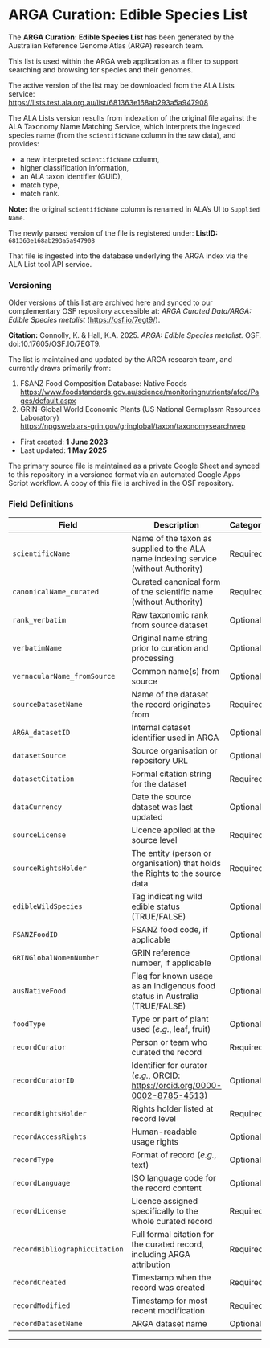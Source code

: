 # ARGA Curation: Edible Species List

The **ARGA Curation: Edible Species List** has been generated by the Australian Reference Genome Atlas (ARGA) research team.

This list is used within the ARGA web application as a filter to support searching and browsing for species and their genomes.

The active version of the list may be downloaded from the ALA Lists service:  
https://lists.test.ala.org.au/list/681363e168ab293a5a947908

The ALA Lists version results from indexation of the original file against the ALA Taxonomy Name Matching Service, which interprets the ingested species name (from the `scientificName` column in the raw data), and provides:
- a new interpreted `scientificName` column,
- higher classification information,
- an ALA taxon identifier (GUID),
- match type,
- match rank.

**Note:** the original `scientificName` column is renamed in ALA’s UI to ```Supplied Name```.

The newly parsed version of the file is registered under:
**ListID:** `681363e168ab293a5a947908`

That file is ingested into the database underlying the ARGA index via the ALA List tool API service.

### Versioning

Older versions of this list are archived here and synced to our complementary OSF repository accessible at:
_ARGA Curated Data/ARGA: Edible Species metalist_ (https://osf.io/7egt9/).

**Citation:**  Connolly, K. & Hall, K.A. 2025. _ARGA: Edible Species metalist._ OSF. doi:10.17605/OSF.IO/7EGT9.

The list is maintained and updated by the ARGA research team, and currently draws primarily from:

1. FSANZ Food Composition Database: Native Foods  
   https://www.foodstandards.gov.au/science/monitoringnutrients/afcd/Pages/default.aspx  
2. GRIN-Global World Economic Plants (US National Germplasm Resources Laboratory)  
   https://npgsweb.ars-grin.gov/gringlobal/taxon/taxonomysearchwep

- First created: **1 June 2023**  
- Last updated: **1 May 2025**

The primary source file is maintained as a private Google Sheet and synced to this repository in a versioned format via an automated Google Apps Script workflow.   A copy of this file is archived in the OSF repository.

### Field Definitions

| **Field**                  | **Description**                                                                        | **Category**  |
|---------------------------|------------------------------------------------------------------------------------------|---------------|
| `scientificName`          | Name of the taxon as supplied to the ALA name indexing service (without Authority)      | Required      |
| `canonicalName_curated`   | Curated canonical form of the scientific name (without Authority)                       | Required      |
| `rank_verbatim`           | Raw taxonomic rank from source dataset                                                  | Optional      |
| `verbatimName`            | Original name string prior to curation and processing                                   | Optional      |
| `vernacularName_fromSource` | Common name(s) from source                                                           | Optional      |
| `sourceDatasetName`       | Name of the dataset the record originates from                                          | Required      |
| `ARGA_datasetID`          | Internal dataset identifier used in ARGA                                                | Optional      |
| `datasetSource`           | Source organisation or repository URL                                                   | Optional      |
| `datasetCitation`         | Formal citation string for the dataset                                                  | Required      |
| `dataCurrency`            | Date the source dataset was last updated                                                | Optional      |
| `sourceLicense`           | Licence applied at the source level                                                     | Required      |
| `sourceRightsHolder`      | The entity (person or organisation) that holds the Rights to the source data            | Required      |
| `edibleWildSpecies`       | Tag indicating wild edible status (TRUE/FALSE)                                          | Optional      |
| `FSANZFoodID`             | FSANZ food code, if applicable                                                          | Optional      |
| `GRINGlobalNomenNumber`   | GRIN reference number, if applicable                                                    | Optional      |
| `ausNativeFood`           | Flag for known usage as an Indigenous food status in Australia (TRUE/FALSE)             | Optional      |
| `foodType`                | Type or part of plant used (_e.g._, leaf, fruit)                                          | Optional      |
| `recordCurator`           | Person or team who curated the record                                                   | Required      |
| `recordCuratorID`         | Identifier for curator (_e.g._, ORCID: https://orcid.org/0000-0002-8785-4513)             | Optional      |
| `recordRightsHolder`      | Rights holder listed at record level                                                    | Required      |
| `recordAccessRights`      | Human-readable usage rights                                                             | Optional      |
| `recordType`              | Format of record (_e.g._, text)                                                           | Optional      |
| `recordLanguage`          | ISO language code for the record content                                                | Optional      |
| `recordLicense`           | Licence assigned specifically to the whole curated record                               | Required      |
| `recordBibliographicCitation` | Full formal citation for the curated record, including ARGA attribution           | Required      |
| `recordCreated`           | Timestamp when the record was created                                                   | Required      |
| `recordModified`          | Timestamp for most recent modification                                                  | Required      |
| `recordDatasetName`       | ARGA dataset name                                                                       | Optional      |

---
